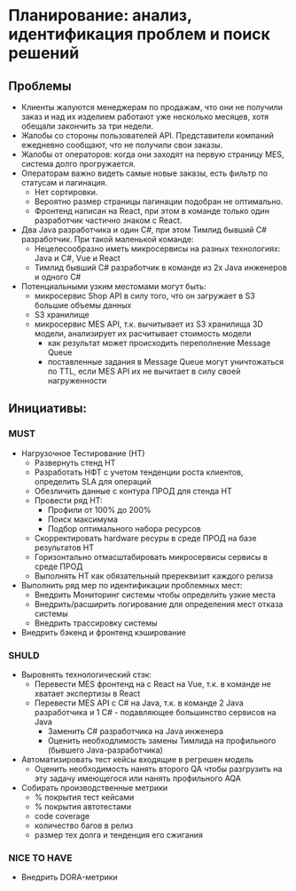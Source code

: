 # Планирование: анализ, идентификация проблем и поиск решений

## Проблемы
* Клиенты жалуются менеджерам по продажам, что они не получили заказ и над их изделием работают уже несколько месяцев, хотя обещали закончить за три недели.
* Жалобы со стороны пользователей API. Представители компаний ежедневно сообщают, что не получили свои заказы.
* Жалобы от операторов: когда они заходят на первую страницу MES, система долго прогружается.
* Операторам важно видеть самые новые заказы, есть фильтр по статусам и пагинация. 
  * Нет сортировки. 
  * Вероятно размер страницы пагинации подобран не оптимально.
  * Фронтенд написан на React, при этом в команде только один разработчик частично знаком с React.
* Два Java разработчика и один C#, при этом Тимлид бывший C# разработчик. При такой маленькой команде:
  * Нецелесообразно иметь микросервисы на разных технологиях: Java и C#, Vue и React
  * Тимлид бывший C# разработчик в команде из 2х Java инженеров и одного C#
* Потенциальными узким местомами могут быть:
  * микросервис Shop API в силу того, что он загружает в S3 большие объемы данных
  * S3 хранилище  
  * микросервис MES API, т.к. вычитывает из S3 хранилища 3D модели, анализирует их расчитывает стоимость модели
    * как результат может происходить переполнение Message Queue
    * поставленные задания в Message Queue могут уничтожаться по TTL, если MES API их не вычитает в силу своей нагруженности
    
## Инициативы:
### MUST
* Нагрузочное Тестирование (НТ)
  * Развернуть стенд НТ
  * Разработать НФТ с учетом тенденции роста клиентов, определить SLA для операций
  * Обезличить данные с контура ПРОД для стенда НТ
  * Провести ряд НТ:
    * Профили от 100% до 200%
    * Поиск максимума 
    * Подбор оптимального набора ресурсов
  * Скорректировать hardware ресуры в среде ПРОД на базе результатов НТ
  * Горизонтально отмасштабировать микросервисы сервисы в среде ПРОД    
  * Выполнять НТ как обязательный пререквизит каждого релиза
* Выполнить ряд мер по идентификации проблемных мест:
  * Внедрить Мониторинг системы чтобы определить узкие места
  * Внедрить/расширить логирование для определения мест отказа системы
  * Внедрить трассировку системы
* Внедрить бэкенд и фронтенд кэширование

### SHULD
* Выровнять технологический стэк:
  * Перевести MES фронтенд на с React на Vue, т.к. в команде не хватает экспертизы в React
  * Перевести MES API с C# на Java, т.к. в команде 2 Java разработчика и 1 C# - подавляющее большинство сервисов на Java
    * Заменить C# разработчика на Java инженера
    * Оценить необходлимость замены Тимлида на профильного (бывшего Java-разработчика)
* Автоматизировать тест кейсы входящие в регрешен модель
  * Оценить необходимость нанять второго QA чтобы разгрузить на эту задачу имеющегося или нанять профильного AQA
* Собирать производственные метрики
  * % покрытия тест кейсами
  * % покрытия автотестами
  * code coverage
  * количество багов в релиз
  * размер тех долга и тенденция его сжигания

### NICE TO HAVE
* Внедрить DORA-метрики